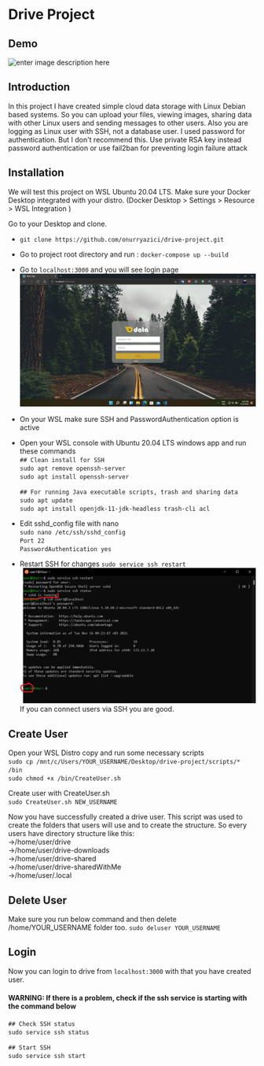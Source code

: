 # Drive Project

## Demo
![enter image description here](https://github.com/onurryazici/drive-project/blob/main/screenshots/src3.gif)

## Introduction
In this project I have created simple cloud data storage with Linux Debian based systems. So you can upload your files, viewing images, sharing data with other Linux users and sending messages to other users. Also you are logging as Linux user with SSH, not a database user. I used password for authentication. But I don't recommend this. Use private RSA key instead password authentication or use fail2ban for preventing login failure attack

## Installation
We will test this project on WSL Ubuntu 20.04 LTS. Make sure your Docker Desktop integrated with your distro. (Docker Desktop > Settings > Resource > WSL Integration )

 Go to your Desktop and clone.
- `git clone https://github.com/onurryazici/drive-project.git`

- Go to project root directory and run : `docker-compose up --build`

- Go to `localhost:3000` and you will see login page
![enter image description here](https://github.com/onurryazici/drive-project/blob/main/screenshots/src1.png)

- On your WSL make sure SSH and PasswordAuthentication option is active
- Open your WSL console with Ubuntu 20.04 LTS windows app and run these commands </br>
  `## Clean install for SSH`</br>
  `sudo apt remove openssh-server`</br>
  `sudo apt install openssh-server`</br>


  `## For running Java executable scripts, trash and sharing data` </br>
  `sudo apt update`</br>
  `sudo apt install openjdk-11-jdk-headless trash-cli acl`</br>
  
- Edit sshd_config file with nano </br>
`sudo nano /etc/ssh/sshd_config`</br>
`Port 22` </br>
`PasswordAuthentication yes`</br>
- Restart SSH for changes
 `sudo service ssh restart`
![enter image description here](https://github.com/onurryazici/drive-project/blob/main/screenshots/src2.png)
If you can connect users via SSH you are good.

## Create User

Open your WSL Distro copy and run some necessary scripts</br>
`sudo cp /mnt/c/Users/YOUR_USERNAME/Desktop/drive-project/scripts/* /bin`</br>
`sudo chmod +x /bin/CreateUser.sh`</br>

Create user with CreateUser.sh</br>
`sudo CreateUser.sh NEW_USERNAME`

Now you have successfully created a drive user. This script was used to create the folders that users will use and to create the structure.
So every users have directory structure like this: </br>
->/home/user/drive </br>
->/home/user/drive-downloads </br>
->/home/user/drive-shared </br>
->/home/user/drive-sharedWithMe </br>
->/home/user/.local </br>

## Delete User
Make sure you run below command and then delete /home/YOUR_USERNAME folder too.
`sudo deluser YOUR_USERNAME`

## Login
Now you can login to drive from `localhost:3000`  with that you have created user.
#### WARNING: If there is a problem, check if the ssh service is starting with the command below</br>
`## Check SSH status` </br>
`sudo service ssh status`</br>

`## Start SSH` </br>
`sudo service ssh start`</br>
